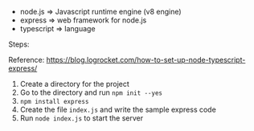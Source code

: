 - node.js => Javascript runtime engine (v8 engine)
- express => web framework for node.js
- typescript => language

Steps:

Reference: https://blog.logrocket.com/how-to-set-up-node-typescript-express/

1. Create a directory for the project
2. Go to the directory and run `npm init --yes`
3. `npm install express`
4. Create the file `index.js` and write the sample express code
5. Run `node index.js` to start the server

